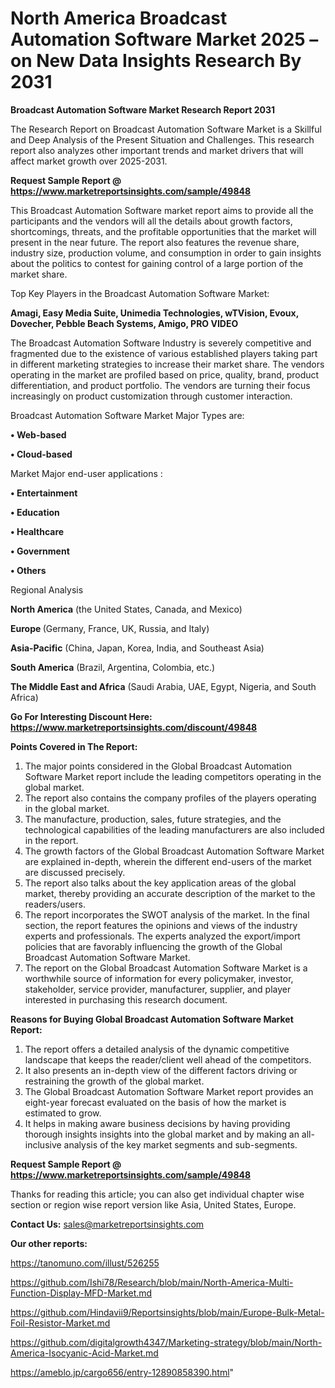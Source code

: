 # North America Broadcast Automation Software Market 2025 – on New Data Insights Research By 2031

<strong>Broadcast Automation Software Market Research Report 2031</strong>

The Research Report on Broadcast Automation Software Market is a Skillful and Deep Analysis of the Present Situation and Challenges. This research report also analyzes other important trends and market drivers that will affect market growth over 2025-2031.

<strong>Request Sample Report @ <a href=https://www.marketreportsinsights.com/sample/49848>https://www.marketreportsinsights.com/sample/49848</a></strong>

This Broadcast Automation Software market report aims to provide all the participants and the vendors will all the details about growth factors, shortcomings, threats, and the profitable opportunities that the market will present in the near future. The report also features the revenue share, industry size, production volume, and consumption in order to gain insights about the politics to contest for gaining control of a large portion of the market share.

Top Key Players in the Broadcast Automation Software Market:

<strong>Amagi, Easy Media Suite, Unimedia Technologies, wTVision, Evoux, Dovecher, Pebble Beach Systems, Amigo, PRO VIDEO</strong>

The Broadcast Automation Software Industry is severely competitive and fragmented due to the existence of various established players taking part in different marketing strategies to increase their market share. The vendors operating in the market are profiled based on price, quality, brand, product differentiation, and product portfolio. The vendors are turning their focus increasingly on product customization through customer interaction.

Broadcast Automation Software Market Major Types are:

<strong>•  Web-based

•  Cloud-based</strong>

Market Major end-user applications :

<strong>•  Entertainment

•  Education

•  Healthcare

•  Government

•  Others</strong>

Regional Analysis

</u><strong><b>North America</b></strong> (the United States, Canada, and Mexico)

<strong><b>Europe </b></strong>(Germany, France, UK, Russia, and Italy)

<strong><b>Asia-Pacific</b></strong> (China, Japan, Korea, India, and Southeast Asia)

<strong><b>South America</b></strong> (Brazil, Argentina, Colombia, etc.)

<strong><b>The Middle East and Africa</b></strong> (Saudi Arabia, UAE, Egypt, Nigeria, and South Africa)

<strong>Go For Interesting Discount Here: <a href=https://www.marketreportsinsights.com/discount/49848>https://www.marketreportsinsights.com/discount/49848</a></strong>

<strong>Points Covered in The Report:</strong>
<ol>
  <li>The major points considered in the Global Broadcast Automation Software Market report include the leading competitors operating in the global market.</li>
  <li>The report also contains the company profiles of the players operating in the global market.</li>
  <li>The manufacture, production, sales, future strategies, and the technological capabilities of the leading manufacturers are also included in the report.</li>
  <li>The growth factors of the Global Broadcast Automation Software Market are explained in-depth, wherein the different end-users of the market are discussed precisely.</li>
  <li>The report also talks about the key application areas of the global market, thereby providing an accurate description of the market to the readers/users.</li>
  <li>The report incorporates the SWOT analysis of the market. In the final section, the report features the opinions and views of the industry experts and professionals. The experts analyzed the export/import policies that are favorably influencing the growth of the Global Broadcast Automation Software Market.</li>
  <li>The report on the Global Broadcast Automation Software Market is a worthwhile source of information for every policymaker, investor, stakeholder, service provider, manufacturer, supplier, and player interested in purchasing this research document.</li>
</ol>
<strong>Reasons for Buying Global Broadcast Automation Software Market Report:</strong>

<ol>
  <li>The report offers a detailed analysis of the dynamic competitive landscape that keeps the reader/client well ahead of the competitors.</li>
  <li>It also presents an in-depth view of the different factors driving or restraining the growth of the global market.</li>
  <li>The Global Broadcast Automation Software Market report provides an eight-year forecast evaluated on the basis of how the market is estimated to grow.</li>
  <li>It helps in making aware business decisions by having providing thorough insights insights into the global market and by making an all-inclusive analysis of the key market segments and sub-segments.</li>
</ol>
<strong>Request Sample Report @ <a href=https://www.marketreportsinsights.com/sample/49848>https://www.marketreportsinsights.com/sample/49848</a></strong>


Thanks for reading this article; you can also get individual chapter wise section or region wise report version like Asia, United States, Europe.

<strong>Contact Us:</strong>
sales@marketreportsinsights.com

<strong>Our other reports:</strong>

<a href=https://tanomuno.com/illust/526255>https://tanomuno.com/illust/526255</a>

<a href=https://github.com/Ishi78/Research/blob/main/North-America-Multi-Function-Display-MFD-Market.md>https://github.com/Ishi78/Research/blob/main/North-America-Multi-Function-Display-MFD-Market.md</a>

<a href=https://github.com/Hindavii9/Reportsinsights/blob/main/Europe-Bulk-Metal-Foil-Resistor-Market.md>https://github.com/Hindavii9/Reportsinsights/blob/main/Europe-Bulk-Metal-Foil-Resistor-Market.md</a>

<a href=https://github.com/digitalgrowth4347/Marketing-strategy/blob/main/North-America-Isocyanic-Acid-Market.md>https://github.com/digitalgrowth4347/Marketing-strategy/blob/main/North-America-Isocyanic-Acid-Market.md</a>

<a href=https://ameblo.jp/cargo656/entry-12890858390.html>https://ameblo.jp/cargo656/entry-12890858390.html</a>"
